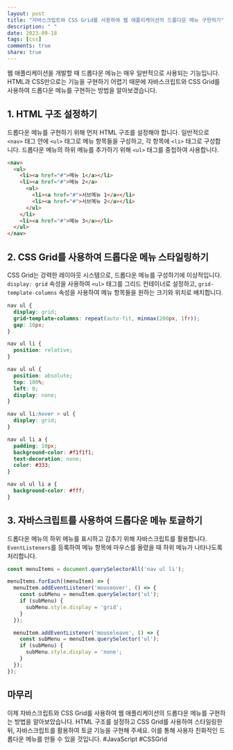 ```yaml
---
layout: post
title: "자바스크립트와 CSS Grid를 사용하여 웹 애플리케이션의 드롭다운 메뉴 구현하기"
description: " "
date: 2023-09-18
tags: [css]
comments: true
share: true
---
```


웹 애플리케이션을 개발할 때 드롭다운 메뉴는 매우 일반적으로 사용되는 기능입니다. HTML과 CSS만으로는 기능을 구현하기 어렵기 때문에 자바스크립트와 CSS Grid를 사용하여 드롭다운 메뉴를 구현하는 방법을 알아보겠습니다.

## 1. HTML 구조 설정하기

드롭다운 메뉴를 구현하기 위해 먼저 HTML 구조를 설정해야 합니다. 일반적으로 `<nav>` 태그 안에 `<ul>` 태그로 메뉴 항목들을 구성하고, 각 항목에 `<li>` 태그로 구성합니다. 드롭다운 메뉴의 하위 메뉴를 추가하기 위해 `<ul>` 태그를 중첩하여 사용합니다.

```html
<nav>
  <ul>
    <li><a href="#">메뉴 1</a></li>
    <li><a href="#">메뉴 2</a>
      <ul>
        <li><a href="#">서브메뉴 1</a></li>
        <li><a href="#">서브메뉴 2</a></li>
      </ul>
    </li>
    <li><a href="#">메뉴 3</a></li>
  </ul>
</nav>
```

## 2. CSS Grid를 사용하여 드롭다운 메뉴 스타일링하기

CSS Grid는 강력한 레이아웃 시스템으로, 드롭다운 메뉴를 구성하기에 이상적입니다. `display: grid` 속성을 사용하여 `<ul>` 태그를 그리드 컨테이너로 설정하고, `grid-template-columns` 속성을 사용하여 메뉴 항목들을 원하는 크기와 위치로 배치합니다.

```css
nav ul {
  display: grid;
  grid-template-columns: repeat(auto-fit, minmax(200px, 1fr));
  gap: 10px;
}

nav ul li {
  position: relative;
}

nav ul ul {
  position: absolute;
  top: 100%;
  left: 0;
  display: none;
}

nav ul li:hover > ul {
  display: grid;
}

nav ul li a {
  padding: 10px;
  background-color: #f1f1f1;
  text-decoration: none;
  color: #333;
}

nav ul ul li a {
  background-color: #fff;
}
```

## 3. 자바스크립트를 사용하여 드롭다운 메뉴 토글하기

드롭다운 메뉴의 하위 메뉴를 표시하고 감추기 위해 자바스크립트를 활용합니다. `EventListeners`를 등록하여 메뉴 항목에 마우스를 올렸을 때 하위 메뉴가 나타나도록 처리합니다.

```javascript
const menuItems = document.querySelectorAll('nav ul li');

menuItems.forEach((menuItem) => {
  menuItem.addEventListener('mouseover', () => {
    const subMenu = menuItem.querySelector('ul');
    if (subMenu) {
      subMenu.style.display = 'grid';
    }
  });

  menuItem.addEventListener('mouseleave', () => {
    const subMenu = menuItem.querySelector('ul');
    if (subMenu) {
      subMenu.style.display = 'none';
    }
  });
});
```

## 마무리

이제 자바스크립트와 CSS Grid를 사용하여 웹 애플리케이션의 드롭다운 메뉴를 구현하는 방법을 알아보았습니다. HTML 구조를 설정하고 CSS Grid를 사용하여 스타일링한 뒤, 자바스크립트를 활용하여 토글 기능을 구현해 주세요. 이를 통해 사용자 친화적인 드롭다운 메뉴를 만들 수 있을 것입니다. #JavaScript #CSSGrid
